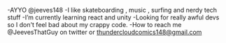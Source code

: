 -AYYO @jeeves148
-I like skateboarding , music , surfing and nerdy tech stuff
-I’m currently learning react and unity
-Looking for really awful devs so I don't feel bad about my crappy code.
-How to reach me @JeevesThatGuy on twitter or thundercloudcomics148@gmail.com

